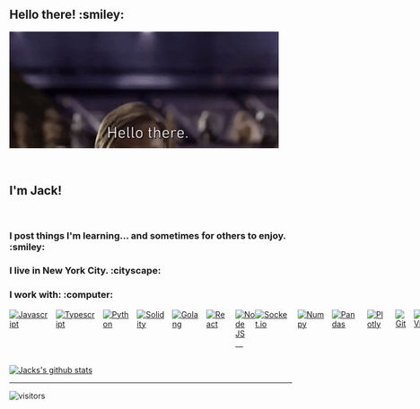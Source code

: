 <h2>Hello there! :smiley: </h2>

![alt text](https://github.com/rottaj/rottaj/blob/master/hello_there.gif?raw=true)

<br>
<h2>I'm Jack! </h2>
<br>
<h3>I post things I'm learning... and sometimes for others to enjoy. :smiley:</h3>
<h3> I live in New York City. :cityscape: </h3>
</p>
<h3>I work with: :computer:</h3>

<div align='left' style="display: flex">
  <!-- Languages -->
  <a href="https://developer.mozilla.org/en-US/docs/Web/JavaScript">
    <img src="https://img.shields.io/badge/javascript-%23323330.svg?style=for-the-badge&logo=javascript&logoColor=%23F7DF1E" alt="Javascript">
  </a>
  &emsp;
  <a href="https://www.typescriptlang.org/">
    <img src="https://img.shields.io/badge/typescript-%23007ACC.svg?style=for-the-badge&logo=typescript&logoColor=white" alt="Typescript">
  </a>
  &emsp;
  <a href="https://python.org">
    <img src="https://img.shields.io/badge/python-3670A0?style=for-the-badge&logo=python&logoColor=ffdd54" alt="Python">
  </a>
  &emsp;
  <a href="https://docs.soliditylang.org/">
    <img src="https://img.shields.io/badge/Solidity-%23363636.svg?style=for-the-badge&logo=solidity&logoColor=white" alt="Solidity">
  </a>
  &emsp;
  <a href="https://golang.org">
    <img src="https://img.shields.io/badge/go-%2300ADD8.svg?style=for-the-badge&logo=go&logoColor=white" alt="Golang">
  <a/>
  &emsp;
  <br><br>
  <!-- Library / Frameworks -->
  <a href="#">
    <img src="https://img.shields.io/badge/react-%2320232a.svg?style=for-the-badge&logo=react&logoColor=%2361DAFB" alt="React">
  </a>
  &emsp;
  <a href="#">
    <img src="https://img.shields.io/badge/node.js-6DA55F?style=for-the-badge&logo=node.js&logoColor=white" alt="Node JS">
  &emsp;
  <a href="#">
    <img src="https://img.shields.io/badge/Socket.io-black?style=for-the-badge&logo=socket.io&badgeColor=010101" alt="Socket.io">
  </a>
  &emsp;
  <a href="#">
    <img src="https://img.shields.io/badge/numpy-%23013243.svg?style=for-the-badge&logo=numpy&logoColor=white" alt="Numpy">
  </a>
  &emsp;
  <a href="#">
    <img src="https://img.shields.io/badge/pandas-%23150458.svg?style=for-the-badge&logo=pandas&logoColor=white" alt="Pandas">
  </a>
  &emsp;
  <a href="#">
    <img src="https://img.shields.io/badge/Plotly-%233F4F75.svg?style=for-the-badge&logo=plotly&logoColor=white" alt="Plotly">
  </a>
  &emsp;
  <!--Other-->
  <br><br>
  <a href="#">
    <img src="https://img.shields.io/badge/git-%23F05033.svg?style=for-the-badge&logo=git&logoColor=white" alt="Git">
  </a>
  &emsp;
  <a href="#">
    <img src="https://img.shields.io/badge/VIM-%2311AB00.svg?style=for-the-badge&logo=vim&logoColor=white" alt="Vim">
  </a>
  &emsp;
  <a href="#">
    <img src="https://img.shields.io/badge/NPM-%23000000.svg?style=for-the-badge&logo=npm&logoColor=white" alt="NPM">
  </a>
  &emsp;
  <a href="#">
    <img src="https://img.shields.io/badge/Anaconda-%2344A833.svg?style=for-the-badge&logo=anaconda&logoColor=white" alt="Anaconda">
  </a>

</div>

<br>

[![Jacks's github stats](https://github-readme-stats.vercel.app/api?username=rottaj&include_all_commits=true&count_private=true&show_icons=true&line_height=20&title_color=FFFFFF&icon_color=FFFFFF&text_color=FFFFFF&bg_color=0D1117)](https://github.com/rottaj/github-readme-stats)

<hr>

![visitors](https://visitor-badge.glitch.me/badge?page_id=rottaj)

